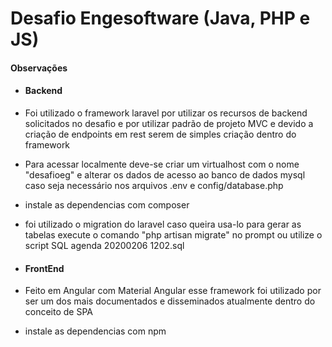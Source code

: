# Desafio Engesoftware (Java, PHP e JS)



#### Observações

- #### Backend
- Foi utilizado o framework laravel por utilizar os recursos de backend solicitados no desafio e por utilizar padrão de projeto MVC e devido a criação de endpoints em rest serem de simples criação dentro do framework
- Para acessar localmente deve-se criar um virtualhost com o nome "desafioeg" e alterar os dados de acesso ao banco de dados mysql caso seja necessário nos arquivos .env e config/database.php
- instale as dependencias com composer
- foi utilizado o migration do laravel caso queira usa-lo para gerar as tabelas execute o comando "php artisan migrate" no prompt ou utilize o script SQL agenda 20200206 1202.sql

- #### FrontEnd

- Feito em Angular com Material Angular esse framework foi utilizado por ser um dos mais documentados e disseminados atualmente dentro do conceito de SPA
- instale as dependencias com npm

